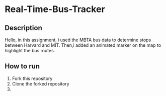 # Real-Time-Bus-Tracker

## Description
Hello, in this assignment, i used the MBTA bus data to determine stops between Harvard and MIT. Then,i added  an animated marker on the map to highlight the bus routes.

## How to run
1. Fork this repository
2. Clone the forked repository
3.
